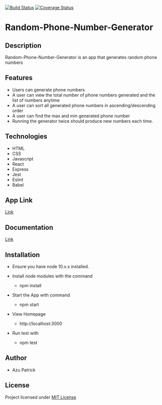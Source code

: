 [![Build Status](https://travis-ci.com/azupatrick0/Random-Phone-Number-Generator.svg?branch=develop)](https://travis-ci.com/azupatrick0/Random-Phone-Number-Generator)
[![Coverage Status](https://coveralls.io/repos/github/azupatrick0/Random-Phone-Number-Generator/badge.svg?branch=develop)](https://coveralls.io/github/azupatrick0/Random-Phone-Number-Generator?branch=develop)
# Random-Phone-Number-Generator
## Description
Random-Phone-Number-Generator is an app that generates random phone numbers
## Features 
  * Users can generate phone numbers
  * A user can view the total number of phone numbers generated and the list of numbers anytime
  * A user can sort all generated phone numbers in ascending/descending order
  * A user can find the max and min generated phone number
  * Running the generator twice should produce new numbers each time.
## Technologies
  * HTML
  * CSS
  * Javascript
  * React
  * Express
  * Jest
  * Eslint
  * Babel
## App Link
[Link](https://random-phone-number-gen.herokuapp.com)
## Documentation
[Link](https://documenter.getpostman.com/view/4628385/SVfGyXY5)
## Installation
 * Ensure you have node 10.x.x installed.
 
 * Install node modules with the command
 
   * npm install
   
 * Start the App with command
 
   * npm start
   
 * View Homepage
 
   * http://localhost:3000
   
 * Run test with
 
   * npm test
 ## Author
 * Azu Patrick
 ## License
 Project licensed under [MIT License](https://opensource.org/licenses/MIT)
